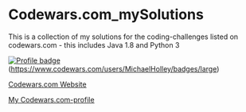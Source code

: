 # Codewars.com_mySolutions
This is a collection of my solutions for the coding-challenges listed on codewars.com - this includes Java 1.8 and Python 3

[![Profile badge](https://www.codewars.com/users/MichaelHolley/badges/large)](https://www.codewars.com/users/MichaelHolley)(https://www.codewars.com/users/MichaelHolley/badges/large)

[Codewars.com Website](https://www.codewars.com "codewars.com Website")

[My Codewars.com-profile](https://www.codewars.com/users/MichaelHolley "my codewars.com-profile")
